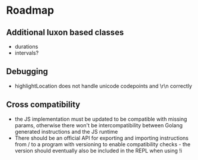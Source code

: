 # Roadmap

## Additional luxon based classes

- durations
- intervals?

## Debugging

- highlightLocation does not handle unicode codepoints and \r\n correctly

## Cross compatibility

- the JS implementation must be updated to be compatible with missing params, otherwise there won't be intercompatibility between Golang generated instructions and the JS runtime
- There should be an official API for exporting and importing instructions from / to a program with versioning to enable compatibility checks - the version should eventually also be included in the REPL when using !i
